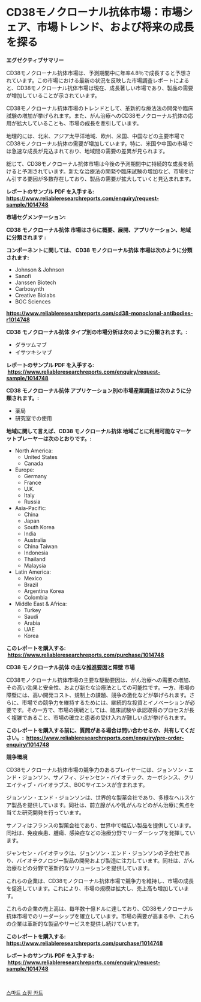<p><h1>CD38モノクローナル抗体市場：市場シェア、市場トレンド、および将来の成長を探る</h1></p><p><strong>エグゼクティブサマリー</strong></p>
<p><p>CD38モノクローナル抗体市場は、予測期間中に年率4.8％で成長すると予想されています。この市場における最新の状況を反映した市場調査レポートによると、CD38モノクローナル抗体市場は現在、成長著しい市場であり、製品の需要が増加していることが示されています。</p><p>CD38モノクローナル抗体市場のトレンドとして、革新的な療法法の開発や臨床試験の増加が挙げられます。また、がん治療へのCD38モノクローナル抗体の応用が拡大していることも、市場の成長を牽引しています。</p><p>地理的には、北米、アジア太平洋地域、欧州、米国、中国などの主要市場でCD38モノクローナル抗体の需要が増加しています。特に、米国や中国の市場では急速な成長が見込まれており、地域間の需要の差異が見られます。</p><p>総じて、CD38モノクローナル抗体市場は今後の予測期間中に持続的な成長を続けると予測されています。新たな治療法の開発や臨床試験の増加など、市場をけん引する要因が多数存在しており、製品の需要が拡大していくと見込まれます。</p></p>
<p><strong>レポートのサンプル PDF を入手する: <a href="https://www.reliableresearchreports.com/enquiry/request-sample/1014748">https://www.reliableresearchreports.com/enquiry/request-sample/1014748</a></strong></p>
<p><strong>市場セグメンテーション:</strong></p>
<p><strong> CD38 モノクローナル抗体 市場はさらに概要、展開、アプリケーション、地域に分類されます :</strong></p>
<p><strong>コンポーネントに関しては、 CD38 モノクローナル抗体 市場は次のように分類されます: &nbsp;</strong></p>
<p><ul><li>Johnson & Johnson</li><li>Sanofi</li><li>Janssen Biotech</li><li>Carbosynth</li><li>Creative Biolabs</li><li>BOC Sciences</li></ul></p>
<p><strong><a href="https://www.reliableresearchreports.com/cd38-monoclonal-antibodies-r1014748">https://www.reliableresearchreports.com/cd38-monoclonal-antibodies-r1014748</a></strong></p>
<p><strong> CD38 モノクローナル抗体 タイプ別の市場分析は次のように分類されます。:</strong></p>
<p><ul><li>ダラツムマブ</li><li>イサツキシマブ</li></ul></p>
<p><strong>レポートのサンプル PDF を入手する: &nbsp;<a href="https://www.reliableresearchreports.com/enquiry/request-sample/1014748">https://www.reliableresearchreports.com/enquiry/request-sample/1014748</a></strong></p>
<p><strong> CD38 モノクローナル抗体 アプリケーション別の市場産業調査は次のように分類されます。:</strong></p>
<p><ul><li>薬局</li><li>研究室での使用</li></ul></p>
<p><strong>地域に関して言えば、CD38 モノクローナル抗体 地域ごとに利用可能なマーケットプレーヤーは次のとおりです。:</strong></p>
<p><ul>
    <li>
        North America:
        <ul>
            <li>United States</li>
            <li>Canada</li>
        </ul>
    </li>
    <li>
        Europe:
        <ul>
            <li>Germany</li>
            <li>France</li>
            <li>U.K.</li>
            <li>Italy</li>
            <li>Russia</li>
        </ul>
    </li>
    <li>
        Asia-Pacific:
        <ul>
            <li>China</li>
            <li>Japan</li>
            <li>South Korea</li>
            <li>India</li>
            <li>Australia</li>
            <li>China Taiwan</li>
            <li>Indonesia</li>
            <li>Thailand</li>
            <li>Malaysia</li>
        </ul>
    </li>
    <li>
        Latin America:
        <ul>
            <li>Mexico</li>
            <li>Brazil</li>
            <li>Argentina Korea</li>
            <li>Colombia</li>
        </ul>
    </li>
    <li>
        Middle East & Africa:
        <ul>
            <li>Turkey</li>
            <li>Saudi</li>
            <li>Arabia</li>
            <li>UAE</li>
            <li>Korea</li>
        </ul>
    </li>
    </ul></p>
<p><strong>このレポートを購入する: &nbsp;<a href="https://www.reliableresearchreports.com/purchase/1014748">https://www.reliableresearchreports.com/purchase/1014748</a></strong></p>
<p><strong>CD38 モノクローナル抗体 の主な推進要因と障壁 市場</strong></p>
<p><p>CD38モノクローナル抗体市場の主要な駆動要因は、がん治療への需要の増加、その高い効果と安全性、および新たな治療法としての可能性です。一方、市場の障壁には、高い開発コスト、規制上の課題、競争の激化などが挙げられます。さらに、市場での競争力を維持するためには、継続的な投資とイノベーションが必要です。その一方で、市場の挑戦としては、臨床試験や承認取得のプロセスが長く複雑であること、市場の確立と患者の受け入れが難しい点が挙げられます。</p></p>
<p><strong>このレポートを購入する前に、質問がある場合は問い合わせるか、共有してください。:&nbsp; <a href="https://www.reliableresearchreports.com/enquiry/pre-order-enquiry/1014748">https://www.reliableresearchreports.com/enquiry/pre-order-enquiry/1014748</a></strong></p>
<p><strong>競争環境</strong></p>
<p><p>CD38モノクローナル抗体市場の競争力のあるプレイヤーには、ジョンソン・エンド・ジョンソン、サノフィ、ジャンセン・バイオテック、カーボシンス、クリエイティブ・バイオラブス、BOCサイエンスが含まれます。</p><p>ジョンソン・エンド・ジョンソンは、世界的な製薬会社であり、多様なヘルスケア製品を提供しています。同社は、前立腺がんや乳がんなどのがん治療に焦点を当てた研究開発を行っています。</p><p>サノフィはフランスの製薬会社であり、世界中で幅広い製品を提供しています。同社は、免疫疾患、腫瘍、感染症などの治療分野でリーダーシップを発揮しています。</p><p>ジャンセン・バイオテックは、ジョンソン・エンド・ジョンソンの子会社であり、バイオテクノロジー製品の開発および製造に注力しています。同社は、がん治療などの分野で革新的なソリューションを提供しています。</p><p>これらの企業は、CD38モノクローナル抗体市場で競争力を維持し、市場の成長を促進しています。これにより、市場の規模は拡大し、売上高も増加しています。</p><p>これらの企業の売上高は、毎年数十億ドルに達しており、CD38モノクローナル抗体市場でのリーダーシップを確立しています。市場の需要が高まる中、これらの企業は革新的な製品やサービスを提供し続けています。</p></p>
<p><strong>このレポートを購入する: &nbsp; <a href="https://www.reliableresearchreports.com/purchase/1014748">https://www.reliableresearchreports.com/purchase/1014748</a></strong></p>
<p><strong>レポートのサンプル PDF を入手する: &nbsp;<a href="https://www.reliableresearchreports.com/enquiry/request-sample/1014748">https://www.reliableresearchreports.com/enquiry/request-sample/1014748</a></strong><strong></strong></p>
<p>&nbsp;</p>
<p><p><a href="https://github.com/hzumrdvas204296/Market-Research-Report-List-1/blob/main/802641121387.md">스마트 쇼핑 카트</a></p></p>